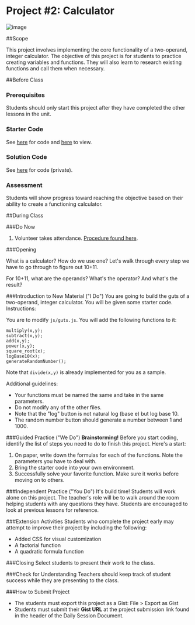 # Project #2: Calculator

![image](http://i.imgur.com/hbZ3reC.jpg)

##Scope

This project involves implementing the core functionality of a two-operand, integer calculator. The objective of this project is for students to practice creating variables and functions. They will also learn to research existing functions and call them when necessary. 
 
##Before Class

### Prerequisites
Students should only start this project after they have completed the other lessons in the unit.

### Starter Code

See [here](starter_code/) for code and [here](https://rawgit.com/ScriptEdcurriculum/curriculum/master/units/5-javascript/lessons/4-project/starter_code/index.html) to view.

### Solution Code

See [here](https://github.com/ScriptEdcurriculum/solutions/tree/master/units/5-javascript/lessons/4-project/solution_code) for code (private).

### Assessment

Students will show progress toward reaching the objective based on their ability to create a functioning calculator.

##During Class

###Do Now

1. Volunteer takes attendance. [Procedure found here](https://docs.google.com/document/d/19IIhqykr70vj7wnqyJYuQNTkd9GX56Xgl3omD42IcMk/edit).

###Opening

What is a calculator? How do we use one? Let's walk through every step we have to go through to figure out 10+11. 

For 10+11, what are the operands? What's the operator? And what's the result?

###Introduction to New Material ("I Do")
You are going to build the guts of a two-operand, integer calculator. You will be given some starter code. Instructions:

You are to modify `js/guts.js`. You will add the following functions to it:

```
multiply(x,y);
subtract(x,y);
add(x,y);
power(x,y);
square_root(x);
logBase10(x);
generateRandomNumber();
```

Note that `divide(x,y)` is already implemented for you as a sample.

Additional guidelines:

* Your functions must be named the same and take in the same parameters.
* Do not modify any of the other files. 
* Note that the "log" button is not natural log (base e) but log base 10.
* The random number button should generate a number between 1 and 1000.

###Guided Practice ("We Do")
**Brainstorming!** Before you start coding, identify the list of steps you need to do to finish this project. Here's a start:

1. On paper, write down the formulas for each of the functions. Note the parameters you have to deal with.
2. Bring the starter code into your own environment.
3. Successfully solve your favorite function. Make sure it works before moving on to others.

###Independent Practice ("You Do")
It's build time! Students will work alone on this project. The teacher's role will be to walk around the room helping students with any questions they have. Students are encouraged to look at previous lessons for reference.

###Extension Activities
Students who complete the project early may attempt to improve their project by including the following:  

* Added CSS for visual customization
* A factorial function
* A quadratic formula function

###Closing
Select students to present their work to the class.

###Check for Understanding
Teachers should keep track of student success while they are presenting to the class.

###How to Submit Project
* The students must export this project as a Gist: File > Export as Gist
* Students must submit their **Gist URL** at the project submission link found in the header of the Daily Session Document.


